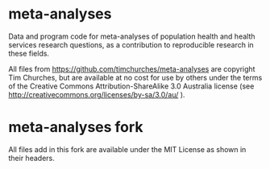 meta-analyses
=============

Data and program code for meta-analyses of population health and health services research questions, as a contribution to reproducible research in these fields.

All files from https://github.com/timchurches/meta-analyses are copyright Tim Churches, but are available at no cost for use by others under the terms of the Creative Commons Attribution-ShareAlike 3.0 Australia license (see http://creativecommons.org/licenses/by-sa/3.0/au/ ).

meta-analyses fork
==================

All files add in this fork are available under the MIT License as shown in their headers.
